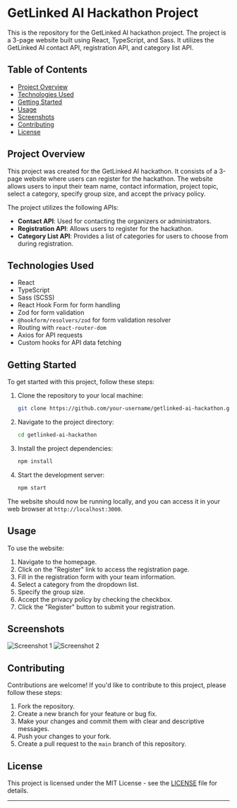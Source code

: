 # GetLinked AI Hackathon Project

This is the repository for the GetLinked AI hackathon project. The project is a 3-page website built using React, TypeScript, and Sass. It utilizes the GetLinked AI contact API, registration API, and category list API.

## Table of Contents

- [Project Overview](#project-overview)
- [Technologies Used](#technologies-used)
- [Getting Started](#getting-started)
- [Usage](#usage)
- [Screenshots](#screenshots)
- [Contributing](#contributing)
- [License](#license)

## Project Overview

This project was created for the GetLinked AI hackathon. It consists of a 3-page website where users can register for the hackathon. The website allows users to input their team name, contact information, project topic, select a category, specify group size, and accept the privacy policy.

The project utilizes the following APIs:

- **Contact API**: Used for contacting the organizers or administrators.
- **Registration API**: Allows users to register for the hackathon.
- **Category List API**: Provides a list of categories for users to choose from during registration.

## Technologies Used

- React
- TypeScript
- Sass (SCSS)
- React Hook Form for form handling
- Zod for form validation
- `@hookform/resolvers/zod` for form validation resolver
- Routing with `react-router-dom`
- Axios for API requests
- Custom hooks for API data fetching

## Getting Started

To get started with this project, follow these steps:

1. Clone the repository to your local machine:

   ```bash
   git clone https://github.com/your-username/getlinked-ai-hackathon.git
   ```

2. Navigate to the project directory:

   ```bash
   cd getlinked-ai-hackathon
   ```

3. Install the project dependencies:

   ```bash
   npm install
   ```

4. Start the development server:

   ```bash
   npm start
   ```

The website should now be running locally, and you can access it in your web browser at `http://localhost:3000`.

## Usage

To use the website:

1. Navigate to the homepage.
2. Click on the "Register" link to access the registration page.
3. Fill in the registration form with your team information.
4. Select a category from the dropdown list.
5. Specify the group size.
6. Accept the privacy policy by checking the checkbox.
7. Click the "Register" button to submit your registration.

## Screenshots

![Screenshot 1](/screenshots/screenshot1.png)
![Screenshot 2](/screenshots/screenshot2.png)

## Contributing

Contributions are welcome! If you'd like to contribute to this project, please follow these steps:

1. Fork the repository.
2. Create a new branch for your feature or bug fix.
3. Make your changes and commit them with clear and descriptive messages.
4. Push your changes to your fork.
5. Create a pull request to the `main` branch of this repository.

## License

This project is licensed under the MIT License - see the [LICENSE](LICENSE) file for details.

---
